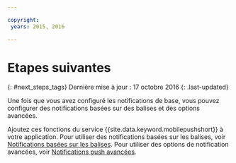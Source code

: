 ```yaml
---

copyright:
 years: 2015, 2016

---
```


# Etapes suivantes
{: #next_steps_tags}
Dernière mise à jour : 17 octobre 2016
{: .last-updated}

Une fois que vous avez configuré les notifications de base, vous pouvez configurer des notifications basées sur des balises et des options avancées.

Ajoutez ces fonctions du service {{site.data.keyword.mobilepushshort}} à votre application.
Pour utiliser des notifications basées sur les balises, voir [Notifications basées sur les balises](c_tag_basednotifications.html).
Pour utiliser des options de notification avancées, voir [Notifications push avancées](t_advance_badge_sound_payload.html).

